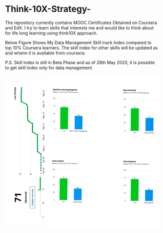 # Think-10X-Strategy-
The repository currently contains MOOC Certificates Obtained on Coursera and EdX. I try to learn skills that interests me and would like to think about for life long learning using think10X approach.

Below Figure Shows My Data Management Skill track Index compared to top 10% Coursera learners. The skill index for other skills will be updated as and whenn it is available from coursera:

P.S. Skill index is still in Beta Phase and as of 28th May 2020, it is possible to get skill index only for data management.

<img SRC="Management/Data%20Management%20Skill%20tracking%20index.jpeg" width = "700" Hight ="700">

